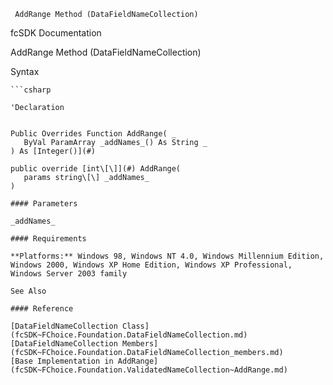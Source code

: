 ﻿     AddRange Method (DataFieldNameCollection)                                                   

fcSDK Documentation

AddRange Method (DataFieldNameCollection)

Syntax

```vbnet
```csharp

'Declaration
 

Public Overrides Function AddRange( _
   ByVal ParamArray _addNames_() As String _
) As [Integer()](#)

public override [int\[\]](#) AddRange( 
   params string\[\] _addNames_
)

#### Parameters

_addNames_

#### Requirements

**Platforms:** Windows 98, Windows NT 4.0, Windows Millennium Edition, Windows 2000, Windows XP Home Edition, Windows XP Professional, Windows Server 2003 family

See Also

#### Reference

[DataFieldNameCollection Class](fcSDK~FChoice.Foundation.DataFieldNameCollection.md)  
[DataFieldNameCollection Members](fcSDK~FChoice.Foundation.DataFieldNameCollection_members.md)  
[Base Implementation in AddRange](fcSDK~FChoice.Foundation.ValidatedNameCollection~AddRange.md)
